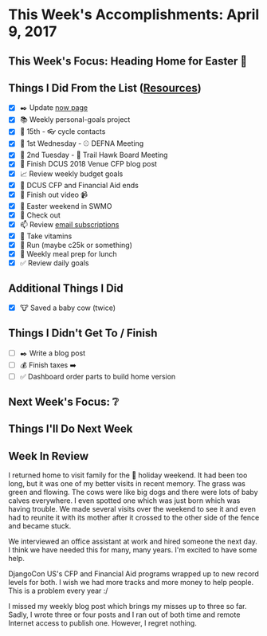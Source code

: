 # This Week's Accomplishments: April 9, 2017

## This Week's Focus: Heading Home for Easter :hatching_chick:

## Things I Did From the List ([Resources](resources.md))

- [x] :black_nib: Update [now page](http://jefftriplett.com/now/)
- [x] :books: Weekly personal-goals project
- [x] :calendar: 15th - :eyeglasses: cycle contacts
- [x] :calendar: 1st Wednesday - :baseball: DEFNA Meeting
- [x] :calendar: 2nd Tuesday - :running: Trail Hawk Board Meeting
- [x] :calendar: Finish DCUS 2018 Venue CFP blog post
- [x] :chart_with_upwards_trend: Review weekly budget goals
- [x] :evergreen_tree: DCUS CFP and Financial Aid ends
- [x] :evergreen_tree: Finish out video :video_camera:
- [x] :hatching_chick: Easter weekend in SWMO
- [x] :house_with_garden: Check out 
- [x] :mailbox: Review [email subscriptions](https://unroll.me/)
- [x] :muscle: Take vitamins
- [x] :running: Run (maybe c25k or something)
- [x] :stew: Weekly meal prep for lunch
- [x] :white_check_mark: Review daily goals

## Additional Things I Did

- [x] :cow: Saved a baby cow (twice)

## Things I Didn't Get To / Finish

- [ ] :black_nib: Write a blog post
- [ ] :moneybag: Finish taxes :arrow_right:
- [ ] :white_check_mark: Dashboard order parts to build home version

## Next Week's Focus: :grey_question:

## Things I'll Do Next Week

## Week In Review

I returned home to visit family for the :hatching_chick: holiday weekend. It had been too long, but it was one of my better visits in recent memory. The grass was green and flowing. The cows were like big dogs and there were lots of baby calves everywhere. I even spotted one which was just born which was having trouble. We made several visits over the weekend to see it and even had to reunite it with its mother after it crossed to the other side of the fence and became stuck.

We interviewed an office assistant at work and hired someone the next day. I think we have needed this for many, many years. I'm excited to have some help.

DjangoCon US's CFP and Financial Aid programs wrapped up to new record levels for both. I wish we had more tracks and more money to help people. This is a problem every year :/

I missed my weekly blog post which brings my misses up to three so far. Sadly, I wrote three or four posts and I ran out of both time and remote Internet access to publish one. However, I regret nothing.
